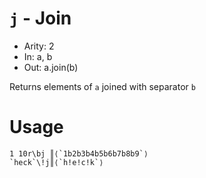 # `j` - Join

- Arity: 2
- In: a, b
- Out: a.join(b)

Returns elements of `a` joined with separator `b`

# Usage
```
1 10r\bj ║⟨`1b2b3b4b5b6b7b8b9`⟩
`heck`\!j║⟨`h!e!c!k`⟩
```
